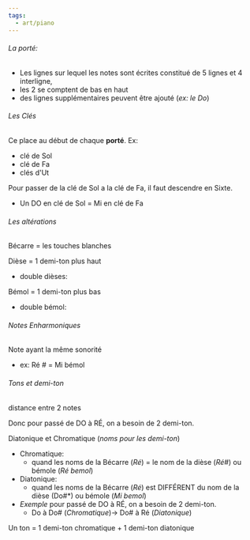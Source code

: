```yaml
---
tags:
  - art/piano
---
```



###### La porté: 
- Les lignes sur lequel les notes sont écrites constitué de 5 lignes et 4 interligne,
- les 2 se comptent de bas en haut
- des lignes supplémentaires peuvent être ajouté (*ex: le Do*)

###### Les Clés
Ce place au début de chaque **porté**.
Ex:
- clé de Sol
- clé de Fa
- clés d'Ut

Pour passer de la clé de Sol a la clé de Fa, il faut descendre en Sixte. 
- Un DO en clé de Sol = Mi en clé de Fa

###### Les altérations
Bécarre = les touches blanches

Dièse = 1 demi-ton plus haut
- double dièses:

Bémol = 1 demi-ton plus bas
- double bémol:

###### Notes Enharmoniques
Note ayant la même sonorité 
- ex: Ré # = Mi bémol

###### Tons et demi-ton
distance entre 2 notes

Donc pour passé de DO à RÉ, on a besoin de 2 demi-ton.

Diatonique et Chromatique (*noms pour les demi-ton*)
- Chromatique: 
	- quand les noms de la Bécarre (*Ré*) = le nom de la dièse (*Ré#*) ou bémole (*Ré bemol*)
- Diatonique:
	- quand les noms de la Bécarre (*Ré*) est DIFFÉRENT du nom de la dièse (Do#*) ou bémole (*Mi bemol*)
- *Exemple* pour passé de DO à RÉ, on a besoin de 2 demi-ton.
	- Do à Do# (*Chromatique*)-> Do# à Ré (*Diatonique*)

Un ton = 1 demi-ton chromatique + 1 demi-ton diatonique